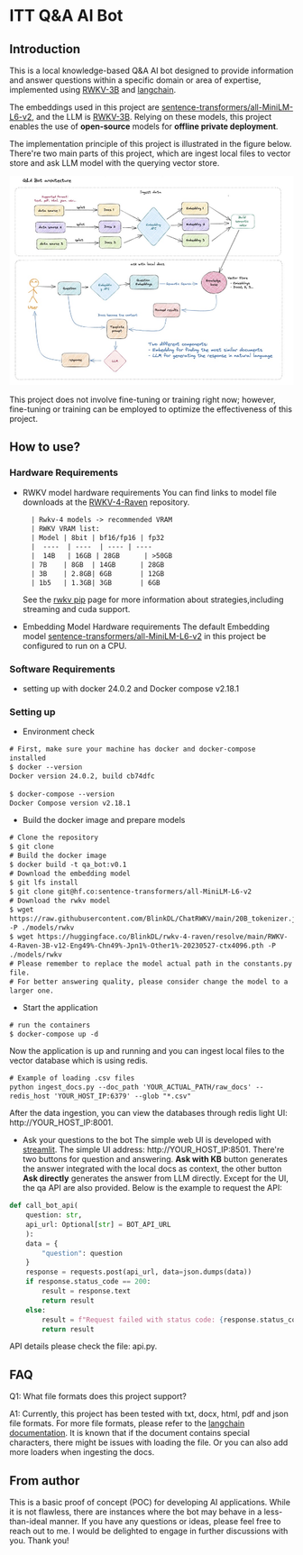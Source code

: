 # ITT Q&A AI Bot
## Introduction
This is a local knowledge-based Q&A AI bot designed to provide information and answer questions within a specific domain or area of expertise, implemented using [RWKV-3B](https://github.com/BlinkDL/RWKV-LM) and [langchain](https://github.com/hwchase17/langchain).

The embeddings used in this project are [sentence-transformers/all-MiniLM-L6-v2](https://huggingface.co/sentence-transformers/all-MiniLM-L6-v2), and the LLM is [RWKV-3B](https://github.com/BlinkDL/RWKV-LM). Relying on these models, this project enables the use of **open-source** models for **offline private deployment**.

The implementation principle of this project is illustrated in the figure below. There're two main parts of this project, which are ingest local files to vector store and ask LLM model with the querying vector store.

![Implementation schematic diagram](./img/qa_bot.jpg)

This project does not involve fine-tuning or training right now; however, fine-tuning or training can be employed to optimize the effectiveness of this project.

## How to use?
### Hardware Requirements
- RWKV model hardware requirements
You can find links to model file downloads at the [RWKV-4-Raven](https://huggingface.co/BlinkDL/rwkv-4-raven/tree/main) repository.

        | Rwkv-4 models -> recommended VRAM
        | RWKV VRAM list:
        | Model | 8bit | bf16/fp16 | fp32 
        |  ----  | ----  | ---- | ---- 
        |  14B   | 16GB | 28GB      | >50GB
        | 7B    | 8GB  | 14GB      | 28GB
        | 3B    | 2.8GB| 6GB       | 12GB
        | 1b5   | 1.3GB| 3GB       | 6GB
    See the [rwkv pip](https://pypi.org/project/rwkv/) page for more information about strategies,including streaming and cuda support.
- Embedding Model Hardware requirements
   The default Embedding model [sentence-transformers/all-MiniLM-L6-v2](https://huggingface.co/sentence-transformers/all-MiniLM-L6-v2) in this project be configured to run on a CPU.
### Software Requirements
- setting up with docker 24.0.2 and Docker compose v2.18.1
### Setting up
* Environment check
```shell
# First, make sure your machine has docker and docker-compose installed
$ docker --version
Docker version 24.0.2, build cb74dfc

$ docker-compose --version
Docker Compose version v2.18.1
```
* Build the docker image and prepare models
```shell
# Clone the repository
$ git clone 
# Build the docker image
$ docker build -t qa_bot:v0.1
# Download the embedding model
$ git lfs install
$ git clone git@hf.co:sentence-transformers/all-MiniLM-L6-v2
# Download the rwkv model
$ wget https://raw.githubusercontent.com/BlinkDL/ChatRWKV/main/20B_tokenizer.json -P ./models/rwkv
$ wget https://huggingface.co/BlinkDL/rwkv-4-raven/resolve/main/RWKV-4-Raven-3B-v12-Eng49%-Chn49%-Jpn1%-Other1%-20230527-ctx4096.pth -P ./models/rwkv
# Please remember to replace the model actual path in the constants.py file.
# For better answering quality, please consider change the model to a larger one.
```
* Start the application
```shell
# run the containers
$ docker-compose up -d
```
Now the application is up and running and you can ingest local files to the vector database which is using redis.
```shell
# Example of loading .csv files
python ingest_docs.py --doc_path 'YOUR_ACTUAL_PATH/raw_docs' --redis_host 'YOUR_HOST_IP:6379' --glob "*.csv"
```
After the data ingestion, you can view the databases through redis light UI: http://YOUR_HOST_IP:8001.
* Ask your questions to the bot
The simple web UI is developed with [streamlit](https://streamlit.io/). The simple UI address: http://YOUR_HOST_IP:8501. There're two buttons for question and answering. **Ask with KB** button generates the answer integrated with the local docs as context, the other button **Ask directly** generates the answer from LLM directly.
Except for the UI, the qa API are also provided. Below is the example to request the API:
```python
def call_bot_api(
    question: str,
    api_url: Optional[str] = BOT_API_URL
    ):
    data = {
        "question": question
    }
    response = requests.post(api_url, data=json.dumps(data))
    if response.status_code == 200:
        result = response.text
        return result
    else:
        result = f"Request failed with status code: {response.status_code}"
        return result
```
API details please check the file: api.py.

## FAQ
Q1: What file formats does this project support?

A1: Currently, this project has been tested with txt, docx, html, pdf and json file formats. For more file formats, please refer to the [langchain documentation](https://python.langchain.com/en/latest/modules/indexes/document_loaders/examples/unstructured_file.html). It is known that if the document contains special characters, there might be issues with loading the file. Or you can also add more loaders when ingesting the docs.

## From author
This is a basic proof of concept (POC) for developing AI applications. While it is not flawless, there are instances where the bot may behave in a less-than-ideal manner. If you have any questions or ideas, please feel free to reach out to me. I would be delighted to engage in further discussions with you. Thank you!

